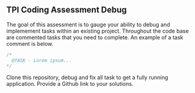 ## TPI Coding Assessment Debug

The goal of this assessment is to gauge your ability to debug and implemement tasks within an existing project.  Throughout the code base are commented tasks that you need to complete.  An example of a task comment is below.

```typescript
/*
  @TASK - Lorem ipsum...
*/
```

Clone this repository, debug and fix all task to get a fully running application.  Provide a Github link to your solutions.
